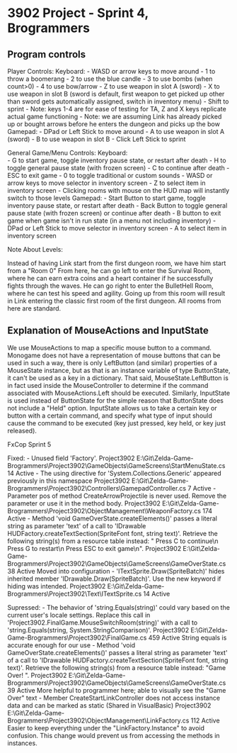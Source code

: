 # 3902 Project - Sprint 4, Brogrammers

## Program controls

Player Controls:
	Keyboard:
 		- WASD or arrow keys to move around
 		- 1 to throw a boomerang 
 		- 2 to use the blue candle
		- 3 to use bombs (when count>0)
		- 4 to use bow/arrow 
		- Z to use weapon in slot A (sword)
		- X to use weapon in slot B (sword is default, first weapon to get picked up other than sword gets automatically assigned, switch in inventory menu)
		- Shift to sprint
		- Note: keys 1-4 are for ease of testing for TA, Z and X keys replicate actual game functioning
		- Note: we are assuming Link has already picked up or bought arrows before he enters the dungeon and picks up the bow
 	Gamepad:
		- DPad or Left Stick to move around
		- A to use weapon in slot A (sword)
		- B to use weapon in slot B
		- Click Left Stick to sprint

General Game/Menu Controls:	
	Keyboard:	
		- G to start game, toggle inventory pause state, or restart after death
		- H to toggle general pause state (with frozen screen)
		- C to continue after death
		- ESC to exit game
		- 0 to toggle traditional or custom sounds
		- WASD or arrow keys to move selector in inventory screen
		- Z to select item in inventory screen
		- Clicking rooms with mouse on the HUD map will instantly switch to those levels
	Gamepad:
		- Start Button to start game, toggle inventory pause state, or restart after death
		- Back Button to toggle general pause state (with frozen screen) or continue after death
		- B button to exit game when game isn't in run state (in a menu not including inventory)
		- DPad or Left Stick to move selector in inventory screen
		- A to select item in inventory screen

Note About Levels:

Instead of having Link start from the first dungeon room, we have him start from a "Room 0"
From here, he can go left to enter the Survival Room, where he can earn extra coins and a heart container if he successfully fights through the waves.
He can go right to enter the BulletHell Room, where he can test his speed and agility.
Going up from this room will result in Link entering the classic first room of the first dungeon. All rooms from here are standard.

## Explanation of MouseActions and InputState
We use MouseActions to map a specific mouse button to a command. Monogame does not have a representation of mouse buttons that can be used in such a way, there is only LeftButton (and similar) properties of a MouseState instance, but as that is an instance variable of type ButtonState, it can't be used as a key in a dictionary. That said, MouseState.LeftButton is in fact used inside the MouseController to determine if the command associated with MouseActions.Left should be executed. Similarly, InputState is used instead of ButtonState for the simple reason that ButtonState does not include a "Held" option. InputState allows us to take a certain key or button with a certain command, and specify what type of input should cause the command to be executed (key just pressed, key held, or key just released).

FxCop Sprint 5

Fixed:
	- Unused field 'Factory'.	Project3902	E:\Git\Zelda-Game-Brogrammers\Project3902\GameObjects\GameScreens\StartMenuState.cs	14	Active
	- The using directive for 'System.Collections.Generic' appeared previously in this namespace	Project3902	E:\Git\Zelda-Game-Brogrammers\Project3902\Controllers\GamepadController.cs	7	Active
	- Parameter pos of method CreateArrowProjectile is never used. Remove the parameter or use it in the method body.	Project3902	E:\Git\Zelda-Game-Brogrammers\Project3902\ObjectManagement\WeaponFactory.cs	174	Active
	- Method 'void GameOverState.createElements()' passes a literal string as parameter 'text' of a call to 'IDrawable HUDFactory.createTextSection(SpriteFont font, string text)'. Retrieve the following string(s) from a resource table instead: " Press C to continue\n Press G to restart\n Press ESC to exit game\n".	Project3902	E:\Git\Zelda-Game-Brogrammers\Project3902\GameObjects\GameScreens\GameOverState.cs	38	Active
		Moved into configuration
	- 'ITextSprite.Draw(SpriteBatch)' hides inherited member 'IDrawable.Draw(SpriteBatch)'. Use the new keyword if hiding was intended.	Project3902	E:\Git\Zelda-Game-Brogrammers\Project3902\Text\ITextSprite.cs	14	Active


Supressed:
	- The behavior of 'string.Equals(string)' could vary based on the current user's locale settings. Replace this call in 'Project3902.FinalGame.MouseSwitchRoom(string)' with a call to 'string.Equals(string, System.StringComparison)'.	Project3902	E:\Git\Zelda-Game-Brogrammers\Project3902\FinalGame.cs	459	Active
        String equals is accurate enough for our use
	- Method 'void GameOverState.createElements()' passes a literal string as parameter 'text' of a call to 'IDrawable HUDFactory.createTextSection(SpriteFont font, string text)'. Retrieve the following string(s) from a resource table instead: "Game Over! ".	Project3902	E:\Git\Zelda-Game-Brogrammers\Project3902\GameObjects\GameScreens\GameOverState.cs	39	Active
		More helpful to programmer here; able to visually see the "Game Over" text
	- Member CreateStartLinkController does not access instance data and can be marked as static (Shared in VisualBasic)	Project3902	E:\Git\Zelda-Game-Brogrammers\Project3902\ObjectManagement\LinkFactory.cs	112	Active
		Easier to keep everything under the "LinkFactory.Instance" to avoid confusion. This change would prevent us from accessing the methods in instances.



